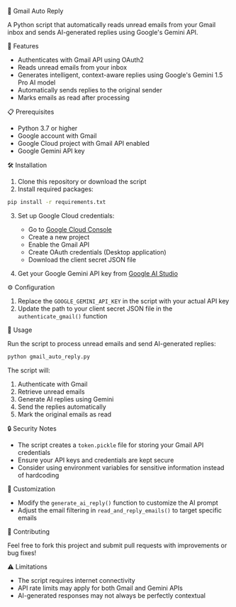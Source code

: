  📧 Gmail Auto Reply

A Python script that automatically reads unread emails from your Gmail inbox and sends AI-generated replies using Google's Gemini API.

 🌟 Features

- Authenticates with Gmail API using OAuth2
- Reads unread emails from your inbox
- Generates intelligent, context-aware replies using Google's Gemini 1.5 Pro AI model
- Automatically sends replies to the original sender
- Marks emails as read after processing

 📋 Prerequisites

- Python 3.7 or higher
- Google account with Gmail
- Google Cloud project with Gmail API enabled
- Google Gemini API key

 🛠️ Installation

1. Clone this repository or download the script
2. Install required packages:

```bash
pip install -r requirements.txt
```

3. Set up Google Cloud credentials:
   - Go to [Google Cloud Console](https://console.cloud.google.com/)
   - Create a new project
   - Enable the Gmail API
   - Create OAuth credentials (Desktop application)
   - Download the client secret JSON file

4. Get your Google Gemini API key from [Google AI Studio](https://ai.google.dev/)

 ⚙️ Configuration

1. Replace the `GOOGLE_GEMINI_API_KEY` in the script with your actual API key
2. Update the path to your client secret JSON file in the `authenticate_gmail()` function

 🚀 Usage

Run the script to process unread emails and send AI-generated replies:

```bash
python gmail_auto_reply.py
```

The script will:
1. Authenticate with Gmail
2. Retrieve unread emails
3. Generate AI replies using Gemini
4. Send the replies automatically
5. Mark the original emails as read

 🔒 Security Notes

- The script creates a `token.pickle` file for storing your Gmail API credentials
- Ensure your API keys and credentials are kept secure
- Consider using environment variables for sensitive information instead of hardcoding

 🔄 Customization

- Modify the `generate_ai_reply()` function to customize the AI prompt
- Adjust the email filtering in `read_and_reply_emails()` to target specific emails

 🤝 Contributing

Feel free to fork this project and submit pull requests with improvements or bug fixes!

 ⚠️ Limitations

- The script requires internet connectivity
- API rate limits may apply for both Gmail and Gemini APIs
- AI-generated responses may not always be perfectly contextual

